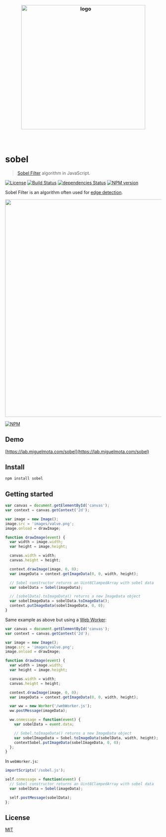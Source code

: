 <h3 align="center">
  <br />
  <img src="https://user-images.githubusercontent.com/168240/51433857-708bbc00-1c09-11e9-98e1-c0bf2d39e8a5.png" alt="logo" width="400" />
  <br />
  <br />
  <br />
</h3>

# sobel

> [Sobel Filter](https://en.wikipedia.org/wiki/Sobel_operator) algorithm in JavaScript.

[![License](http://img.shields.io/badge/license-MIT-blue.svg)](https://raw.githubusercontent.com/miguelmota/sobel/master/LICENSE) [![Build Status](https://travis-ci.org/miguelmota/sobel.svg?branch=master)](https://travis-ci.org/miguelmota/sobel) [![dependencies Status](https://david-dm.org/miguelmota/sobel/status.svg)](https://david-dm.org/miguelmota/sobel) [![NPM version](https://badge.fury.io/js/sobel.svg)](http://badge.fury.io/js/sobel)

Sobel Filter is an algorithm often used for [edge detection](https://en.wikipedia.org/wiki/Edge_detection).

<img src="./screenshot.png" width="700">

[![NPM](https://nodei.co/npm/sobel.png)](https://nodei.co/npm/sobel)

## Demo

[https://lab.miguelmota.com/sobel](https://lab.miguelmota.com/sobel)

## Install

```bash
npm install sobel
```

## Getting started

```javascript
var canvas = document.getElementById('canvas');
var context = canvas.getContext('2d');

var image = new Image();
image.src = 'images/valve.png';
image.onload = drawImage;

function drawImage(event) {
  var width = image.width;
  var height = image.height;

  canvas.width = width;
  canvas.height = height;

  context.drawImage(image, 0, 0);
  var imageData = context.getImageData(0, 0, width, height);

  // Sobel constructor returns an Uint8ClampedArray with sobel data
  var sobelData = Sobel(imageData);

  // [sobelData].toImageData() returns a new ImageData object
  var sobelImageData = sobelData.toImageData();
  context.putImageData(sobelImageData, 0, 0);
}
```

Same example as above but using a [Web Worker](https://developer.mozilla.org/en-US/docs/Web/API/Web_Workers_API):

```javascript
var canvas = document.getElementById('canvas');
var context = canvas.getContext('2d');

var image = new Image();
image.src = 'images/valve.png';
image.onload = drawImage;

function drawImage(event) {
  var width = image.width;
  var height = image.height;

  canvas.width = width;
  canvas.height = height;

  context.drawImage(image, 0, 0);
  var imageData = context.getImageData(0, 0, width, height);

  var ww = new Worker('/webWorker.js');
  ww.postMessage(imageData);

  ww.onmessage = function(event) {
    var sobelData = event.data;

    // Sobel.toImageData() returns a new ImageData object
    var sobelImageData = Sobel.toImageData(sobelData, width, height);
    contextSobel.putImageData(sobelImageData, 0, 0);
  };
}
```

In `webWorker.js`:

```javascript
importScripts('/sobel.js');

self.onmessage = function(event) {
  // Sobel constructor returns an Uint8ClampedArray with sobel data
  var sobelData = Sobel(imageData);

  self.postMessage(sobelData);
};
```

## License

[MIT](LICENSE)
